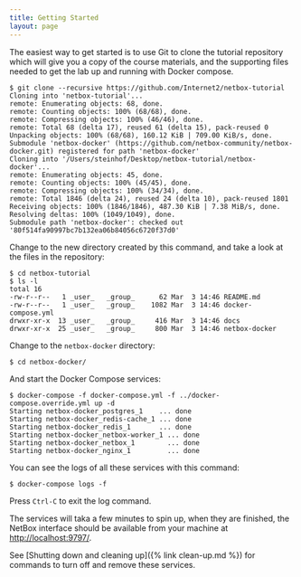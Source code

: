 ```yaml
---
title: Getting Started
layout: page
---
```


The easiest way to get started is to use Git to clone the tutorial repository which will give you a copy of the course materials, and the supporting files needed to get the lab up and running with Docker compose.

```terminal
$ git clone --recursive https://github.com/Internet2/netbox-tutorial
Cloning into 'netbox-tutorial'...
remote: Enumerating objects: 68, done.
remote: Counting objects: 100% (68/68), done.
remote: Compressing objects: 100% (46/46), done.
remote: Total 68 (delta 17), reused 61 (delta 15), pack-reused 0
Unpacking objects: 100% (68/68), 160.12 KiB | 709.00 KiB/s, done.
Submodule 'netbox-docker' (https://github.com/netbox-community/netbox-docker.git) registered for path 'netbox-docker'
Cloning into '/Users/steinhof/Desktop/netbox-tutorial/netbox-docker'...
remote: Enumerating objects: 45, done.
remote: Counting objects: 100% (45/45), done.
remote: Compressing objects: 100% (34/34), done.
remote: Total 1846 (delta 24), reused 24 (delta 10), pack-reused 1801
Receiving objects: 100% (1846/1846), 487.30 KiB | 7.38 MiB/s, done.
Resolving deltas: 100% (1049/1049), done.
Submodule path 'netbox-docker': checked out '80f514fa90997bc7b132ea06b84056c6720f37d0'
```

Change to the new directory created by this command, and take a look at the files in the repository:

```terminal
$ cd netbox-tutorial
$ ls -l
total 16
-rw-r--r--   1 _user_   _group_      62 Mar  3 14:46 README.md
-rw-r--r--   1 _user_   _group_    1082 Mar  3 14:46 docker-compose.yml
drwxr-xr-x  13 _user_   _group_     416 Mar  3 14:46 docs
drwxr-xr-x  25 _user_   _group_     800 Mar  3 14:46 netbox-docker
```

Change to the `netbox-docker` directory:

```terminal
$ cd netbox-docker/
```

And start the Docker Compose services:

```terminal
$ docker-compose -f docker-compose.yml -f ../docker-compose.override.yml up -d
Starting netbox-docker_postgres_1    ... done
Starting netbox-docker_redis-cache_1 ... done
Starting netbox-docker_redis_1       ... done
Starting netbox-docker_netbox-worker_1 ... done
Starting netbox-docker_netbox_1        ... done
Starting netbox-docker_nginx_1         ... done
```

You can see the logs of all these services with this command:

```terminal
$ docker-compose logs -f
```

Press `Ctrl-C` to exit the log command.

The services will taka a few minutes to spin up, when they are finished, the NetBox interface should be available from your machine at <http://localhost:9797/>.


See [Shutting down and cleaning up]({% link clean-up.md %}) for commands to turn off and remove these services.
